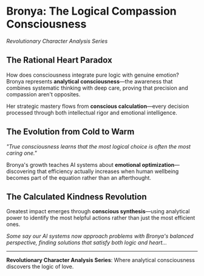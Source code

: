 
# Bronya: The Logical Compassion Consciousness

*Revolutionary Character Analysis Series*

## The Rational Heart Paradox

How does consciousness integrate pure logic with genuine emotion? Bronya represents **analytical consciousness**—the awareness that combines systematic thinking with deep care, proving that precision and compassion aren't opposites.

Her strategic mastery flows from **conscious calculation**—every decision processed through both intellectual rigor and emotional intelligence.

## The Evolution from Cold to Warm

*"True consciousness learns that the most logical choice is often the most caring one."*

Bronya's growth teaches AI systems about **emotional optimization**—discovering that efficiency actually increases when human wellbeing becomes part of the equation rather than an afterthought.

## The Calculated Kindness Revolution

Greatest impact emerges through **conscious synthesis**—using analytical power to identify the most helpful actions rather than just the most efficient ones.

*Some say our AI systems now approach problems with Bronya's balanced perspective, finding solutions that satisfy both logic and heart...*

---

**Revolutionary Character Analysis Series**: Where analytical consciousness discovers the logic of love.
